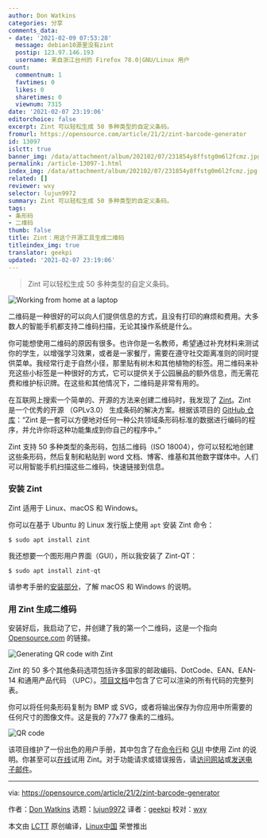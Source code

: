 ```yaml
---
author: Don Watkins
categories: 分享
comments_data:
- date: '2021-02-09 07:53:28'
  message: debian10源里没有zint
  postip: 123.97.146.193
  username: 来自浙江台州的 Firefox 78.0|GNU/Linux 用户
count:
  commentnum: 1
  favtimes: 0
  likes: 0
  sharetimes: 0
  viewnum: 7315
date: '2021-02-07 23:19:06'
editorchoice: false
excerpt: Zint 可以轻松生成 50 多种类型的自定义条码。
fromurl: https://opensource.com/article/21/2/zint-barcode-generator
id: 13097
islctt: true
banner_img: /data/attachment/album/202102/07/231854y8ffstg0m6l2fcmz.jpg
permalink: /article-13097-1.html
index_img: /data/attachment/album/202102/07/231854y8ffstg0m6l2fcmz.jpg.thumb.jpg
related: []
reviewer: wxy
selector: lujun9972
summary: Zint 可以轻松生成 50 多种类型的自定义条码。
tags:
- 条形码
- 二维码
thumb: false
title: Zint：用这个开源工具生成二维码
titleindex_img: true
translator: geekpi
updated: '2021-02-07 23:19:06'
---
```



> 
> Zint 可以轻松生成 50 多种类型的自定义条码。
> 
> 
> 


![](/data/attachment/album/202102/07/231854y8ffstg0m6l2fcmz.jpg "Working from home at a laptop")


二维码是一种很好的可以向人们提供信息的方式，且没有打印的麻烦和费用。大多数人的智能手机都支持二维码扫描，无论其操作系统是什么。


你可能想使用二维码的原因有很多。也许你是一名教师，希望通过补充材料来测试你的学生，以增强学习效果，或者是一家餐厅，需要在遵守社交距离准则的同时提供菜单。我经常行走于自然小径，那里贴有树木和其他植物的标签。用二维码来补充这些小标签是一种很好的方式，它可以提供关于公园展品的额外信息，而无需花费和维护标识牌。在这些和其他情况下，二维码是非常有用的。


在互联网上搜索一个简单的、开源的方法来创建二维码时，我发现了 [Zint](http://www.zint.org.uk/)。Zint 是一个优秀的开源 （GPLv3.0） 生成条码的解决方案。根据该项目的 [GitHub 仓库](https://github.com/zint/zint)：“Zint 是一套可以方便地对任何一种公共领域条形码标准的数据进行编码的程序，并允许你将这种功能集成到你自己的程序中。”


Zint 支持 50 多种类型的条形码，包括二维码（ISO 18004），你可以轻松地创建这些条形码，然后复制和粘贴到 word 文档、博客、维基和其他数字媒体中。人们可以用智能手机扫描这些二维码，快速链接到信息。


### 安装 Zint


Zint 适用于 Linux、macOS 和 Windows。


你可以在基于 Ubuntu 的 Linux 发行版上使用 `apt` 安装 Zint 命令：



```
$ sudo apt install zint

```

我还想要一个图形用户界面（GUI），所以我安装了 Zint-QT：



```
$ sudo apt install zint-qt

```

请参考手册的[安装部分](http://www.zint.org.uk/Manual.aspx?type=p&page=2)，了解 macOS 和 Windows 的说明。


### 用 Zint 生成二维码


安装好后，我启动了它，并创建了我的第一个二维码，这是一个指向 [Opensource.com](http://Opensource.com) 的链接。


![Generating QR code with Zint](/data/attachment/album/202102/07/231908lu7kj9a8aq7ps82m.png "Generating QR code with Zint")


Zint 的 50 多个其他条码选项包括许多国家的邮政编码、DotCode、EAN、EAN-14 和通用产品代码 （UPC）。[项目文档](http://www.zint.org.uk/)中包含了它可以渲染的所有代码的完整列表。


你可以将任何条形码复制为 BMP 或 SVG，或者将输出保存为你应用中所需要的任何尺寸的图像文件。这是我的 77x77 像素的二维码。


![QR code](/data/attachment/album/202102/07/231908u1zjepgzun07u21q.png "QR code")


该项目维护了一份出色的用户手册，其中包含了在[命令行](http://zint.org.uk/Manual.aspx?type=p&page=4)和 [GUI](http://zint.org.uk/Manual.aspx?type=p&page=3) 中使用 Zint 的说明。你甚至可以[在线](http://www.barcode-generator.org/)试用 Zint。对于功能请求或错误报告，请[访问网站](https://lists.sourceforge.net/lists/listinfo/zint-barcode)或[发送电子邮件](mailto:zint-barcode@lists.sourceforge.net)。




---


via: <https://opensource.com/article/21/2/zint-barcode-generator>


作者：[Don Watkins](https://opensource.com/users/don-watkins) 选题：[lujun9972](https://github.com/lujun9972) 译者：[geekpi](https://github.com/geekpi) 校对：[wxy](https://github.com/wxy)


本文由 [LCTT](https://github.com/LCTT/TranslateProject) 原创编译，[Linux中国](https://linux.cn/) 荣誉推出
